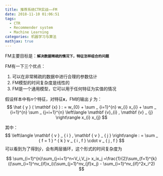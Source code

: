 ```yaml
---
title: 推荐系统CTR实战——FM
date: 2018-11-10 01:06:51
tags:
  - CTR
  - Recommender system
  - Machine Learning
categories: 机器学习与算法
mathjax: true
---
```

FM主要目标是：**`解决数据稀疏的情况下，特征怎样组合的问题`**

<!--more-->

FM有一下三个优点：
1. 可以在非常稀疏的数据中进行合理的参数估计
2. FM模型的时间复杂度是线性的
3. FM是一个通用模型，它可以用于任何特征为实值的情况

假设样本中有$n$个特征，对特征$\mathbf{x}$，FM的输出 $\hat{y}$ 为：
$$
\hat { y } ( \mathbf {x} ) : = w_{0} + \sum _ {i=1}^{n} w_{i} x_{i} + \sum _ {i=1}^{n} \sum _ {j=i+1}^{n} \left\langle \mathbf {v}_{i} , \mathbf {v} _ {j} \right\rangle x_{i} x_{j}
$$

其中：
$$
\left\langle \mathbf { v } _ { i } , \mathbf { v } _ { j } \right\rangle : = \sum _ { f = 1 } ^ { k } v _ { i , f } \cdot v _ { j , f }
$$
可以看到为了得到$\hat{y}$，会有两层循环，这个形式的时间复杂度为

$$
\sum_{i=1}^{n}\sum_{j=i+1}^n<V_i,V_j> x_ix_j
=\frac{1}{2}\sum_{f=1}^{k}((\sum_{i=1}^nv_{if}x_i)(\sum_{j=1}^nv_{jf}x_j) - \sum_{i=1}^nv_{if}^2x_i^2)
$$

[^7]: [FM算法解析及Python实现](https://www.cnblogs.com/wkang/p/9588360.html)
